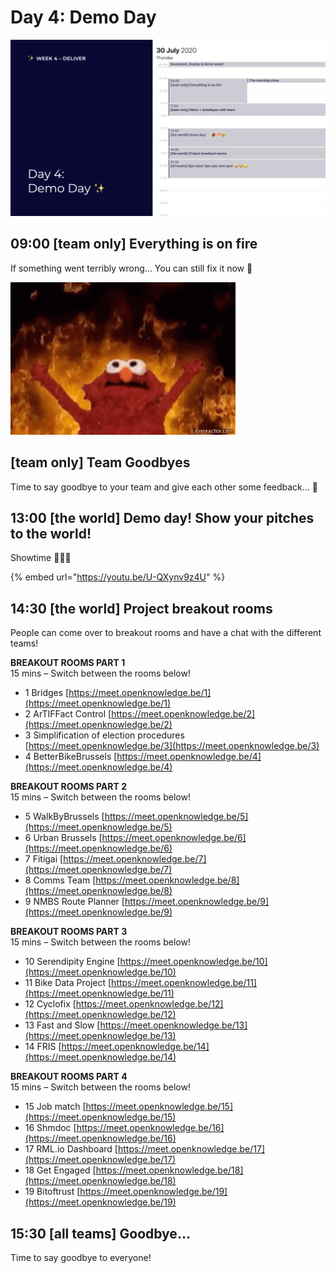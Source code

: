 # Day 4: Demo Day

![](../../.gitbook/assets/screenshot-2020-07-26-at-19.04.03.png)

## 09:00 \[team only\] Everything is on fire

If something went terribly wrong... You can still fix it now 😬

![](../../.gitbook/assets/elmo.gif)

## \[team only\] Team Goodbyes

Time to say goodbye to your team and give each other some feedback... 🥰

## 13:00 \[the world\] Demo day! Show your pitches to the world!

Showtime 🤹🏾‍♀️

{% embed url="https://youtu.be/U-QXynv9z4U" %}

## 14:30 \[the world\] Project breakout rooms

People can come over to breakout rooms and have a chat with the different teams!

**BREAKOUT ROOMS PART 1**  
15 mins – Switch between the rooms below!

* 1 Bridges [https://meet.openknowledge.be/1](https://meet.openknowledge.be/1)
* 2 ArTIFFact Control [https://meet.openknowledge.be/2](https://meet.openknowledge.be/2)
* 3 Simplification of election procedures [https://meet.openknowledge.be/3](https://meet.openknowledge.be/3)
* 4 BetterBikeBrussels [https://meet.openknowledge.be/4](https://meet.openknowledge.be/4)

**BREAKOUT ROOMS PART 2**  
15 mins – Switch between the rooms below!

* 5 WalkByBrussels [https://meet.openknowledge.be/5](https://meet.openknowledge.be/5)
* 6 Urban Brussels [https://meet.openknowledge.be/6](https://meet.openknowledge.be/6)
* 7 Fitigai [https://meet.openknowledge.be/7](https://meet.openknowledge.be/7)
* 8 Comms Team [https://meet.openknowledge.be/8](https://meet.openknowledge.be/8)
* 9 NMBS Route Planner [https://meet.openknowledge.be/9](https://meet.openknowledge.be/9)

**BREAKOUT ROOMS PART 3**  
15 mins – Switch between the rooms below!

* 10 Serendipity Engine [https://meet.openknowledge.be/10](https://meet.openknowledge.be/10)
* 11 Bike Data Project [https://meet.openknowledge.be/11](https://meet.openknowledge.be/11)
* 12 Cyclofix [https://meet.openknowledge.be/12](https://meet.openknowledge.be/12)
* 13 Fast and Slow [https://meet.openknowledge.be/13](https://meet.openknowledge.be/13)
* 14 FRIS [https://meet.openknowledge.be/14](https://meet.openknowledge.be/14)

**BREAKOUT ROOMS PART 4**  
15 mins – Switch between the rooms below!

* 15 Job match [https://meet.openknowledge.be/15](https://meet.openknowledge.be/15)
* 16 Shmdoc [https://meet.openknowledge.be/16](https://meet.openknowledge.be/16)
* 17 RML.io Dashboard [https://meet.openknowledge.be/17](https://meet.openknowledge.be/17)
* 18 Get Engaged [https://meet.openknowledge.be/18](https://meet.openknowledge.be/18)
* 19 Bitoftrust [https://meet.openknowledge.be/19](https://meet.openknowledge.be/19)

## 15:30 \[all teams\] Goodbye...

Time to say goodbye to everyone!

